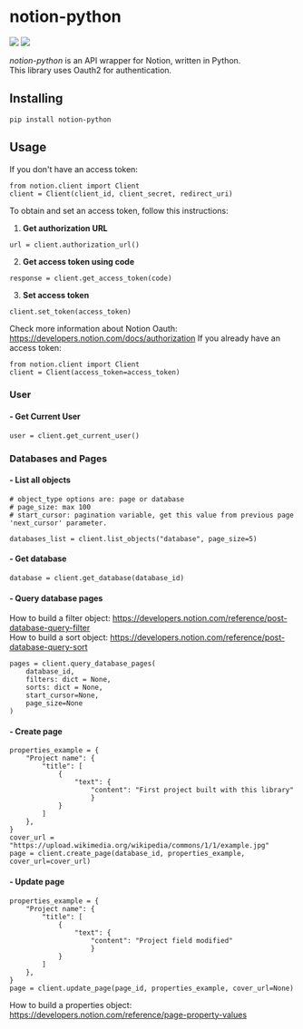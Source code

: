 # notion-python
![](https://img.shields.io/badge/version-0.1.0-success) ![](https://img.shields.io/badge/Python-3.8%20|%203.9%20|%203.10%20|%203.11-4B8BBE?logo=python&logoColor=white)
  
*notion-python* is an API wrapper for Notion, written in Python.  
This library uses Oauth2 for authentication.
## Installing
```
pip install notion-python
```
## Usage
If you don't have an access token:
```
from notion.client import Client
client = Client(client_id, client_secret, redirect_uri)
```
To obtain and set an access token, follow this instructions:
1. **Get authorization URL**
```
url = client.authorization_url()
```
2. **Get access token using code**
```
response = client.get_access_token(code)
```
3. **Set access token**
```
client.set_token(access_token)
```  
Check more information about Notion Oauth: https://developers.notion.com/docs/authorization
If you already have an access token:
```
from notion.client import Client
client = Client(access_token=access_token)
```
### User
#### - Get Current User
```
user = client.get_current_user()
```
### Databases and Pages
#### - List all objects
```
# object_type options are: page or database
# page_size: max 100 
# start_cursor: pagination variable, get this value from previous page 'next_cursor' parameter.

databases_list = client.list_objects("database", page_size=5)
```
#### - Get database
```
database = client.get_database(database_id)
```
#### - Query database pages
How to build a filter object: https://developers.notion.com/reference/post-database-query-filter  
How to build a sort object: https://developers.notion.com/reference/post-database-query-sort
```
pages = client.query_database_pages(
    database_id, 
    filters: dict = None, 
    sorts: dict = None, 
    start_cursor=None, 
    page_size=None
)
```
#### - Create page
```
properties_example = {
    "Project name": {
        "title": [
            {
                "text": {
                    "content": "First project built with this library"
                    }
            }
        ]
    },
}
cover_url = "https://upload.wikimedia.org/wikipedia/commons/1/1/example.jpg"
page = client.create_page(database_id, properties_example, cover_url=cover_url)
```
#### - Update page
```
properties_example = {
    "Project name": {
        "title": [
            {
                "text": {
                    "content": "Project field modified"
                    }
            }
        ]
    },
}
page = client.update_page(page_id, properties_example, cover_url=None)
```
How to build a properties object: https://developers.notion.com/reference/page-property-values
